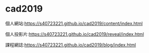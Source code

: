 # cad2019

個人網站:https://s40723221.github.io/cad2019/content/index.html

個人投影片:https://s40723221.github.io/cad2019/reveal/index.html

課程網誌:https://s40723221.github.io/cad2019/blog/index.html
